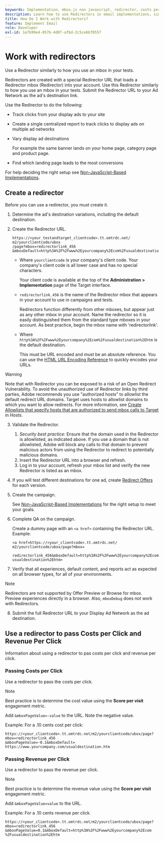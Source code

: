 ```yaml
---
keywords: Implementation, mbox.js non javascript, redirector, costs per click, revenue per click
description: Learn how to use Redirectors in email implementations, similarly to how you use an mbox in your Adobe Target activities.
title: How Do I Work with Redirectors?
feature: Implement Email
role: Developer
exl-id: 1e7b99e4-857b-4d0f-afbd-2c5ce6bf0557
---
```

# Work with redirectors

Use a Redirector similarly to how you use an mbox in your tests.

Redirectors are created with a special Redirector URL that loads a Redirector mbox (Redirector) into your account. Use this Redirector similarly to how you use an mbox in your tests. Submit the Redirector URL to your Ad Network as the ad's destination link.

Use the Redirector to do the following:

* Track clicks from your display ads to your site 
* Create a single centralized report to track clicks to display ads on multiple ad networks 
* Vary display ad destinations

  For example the same banner lands on your home page, category page and product page. 

* Find which landing page leads to the most conversions

For help deciding the right setup see [Non-JavaScript-Based Implementations](/src/pages/implement/email/index.md). 

## Create a redirector

Before you can use a redirector, you must create it.

1. Determine the ad's destination variations, including the default destination.
2. Create the Redirector URL.

   ```
   https://<your_testandtarget_clientcode>.tt.omtrdc.net/​m2/yourclientcode/ubox
   /​page?mbox=redirectorlink_456
   &mboxDefault=http%3A%2F%2Fwww%2Eyourcompany%2Ecom%2Fusualdestination%2Ehtm
   ```

   * Where `yourclientcode` is your company's client code. Your company's client code is all lower case and has no special characters.

     Your client code is available at the top of the **Administration > Implementation** page of the Target interface.

   * `redirectorlink_456` is the name of the Redirector mbox that appears in your account to use in campaigns and tests.

      Redirectors function differently from other mboxes, but appear just as any other mbox in your account. Name the redirector so it is easily distinguished them from the standard type mboxes in your account.  As best practice, begin the mbox name with 'redirectorlink'.

   * Where `http%3A%2F%2Fwww%2Eyourcompany%2Ecom%2Fusualdestination%2Ehtm` is the default destination.

     This must be URL encoded and must be an absolute reference. You can use the [HTML URL Encoding Reference](https://www.w3schools.com/tags/ref_urlencode.asp) to quickly encodes your URLs.

>[!WARNING]
>
>Note that with Redirector you can be exposed to a risk of an Open Redirect Vulnerability. To avoid the unauthorized use of Redirector links by third parties, Adobe recommends you use "authorized hosts" to allowlist the default redirect URL domains. Target uses hosts to allowlist domains to which you want to allow redirects. For more information, see [Create Allowlists that specify hosts that are authorized to send mbox calls to Target](https://experienceleague.adobe.com/docs/target/using/administer/hosts.html#allowlist) in *Hosts*.

3. Validate the Redirector.
   1. *Security best practice*: Ensure that the domain used in the Redirector is allowlisted, as indicated above. If you use a domain that is not allowlisted, Adobe will block any calls to that domain to prevent malicious actors from using the Redirector to redirect to potentially malicious domains.
   2. Insert the Redirector URL into a browser and refresh.
   3. Log in to your account, refresh your mbox list and verify the new Redirector is listed as an mbox.
4. If you will test different destinations for one ad, create [Redirect Offers](https://experienceleague.adobe.com/docs/target/using/experiences/vec/redirect-offer.html) for each version.
5. Create the campaign.

   See [Non-JavaScript-Based Implementations](/src/pages/implement/email/index.md) for the right setup to meet your goals. 
6. Complete QA on the campaign.

   Create a dummy page with an `<a href>` containing the Redirector URL. Example:

   ```
   <a href=https://<your_clientcode>.tt.omtrdc.net/​m2/yourclientcode/ubox/​page?mbox=
   
   redirectorlink_456&mboxDefault=http%3A%2F%2Fwww%2Eyourcompany%2Ecom%2F​usualdestination%2Ehtm>
   ```

7. Verify that all experiences, default content, and reports act as expected on all browser types, for all of your environments.

>[!NOTE]
>
>Redirectors are not supported by Offer Preview or Browse for mbox. Preview experiences directly in a browser. Also, `mboxDebug` does not work with Redirectors.

8. Submit the full Redirector URL to your Display Ad Network as the ad destination.

## Use a redirector to pass Costs per Click and Revenue Per Click

Information about using a redirector to pas costs per click and revenue per click.

### Passing Costs per Click

Use a redirector to pass the costs per click.

>[!NOTE]
>
>Best practice is to determine the cost value using the **Score per visit** engagement metric.

Add `&mboxPageValue=-value` to the URL. Note the negative value.

Example: For a .10 cents cost per click:

```
https://<your_clientcode>.tt.omtrdc.net/​m2/yourclientcode/ubox/​page?mbox=redirectorlink_456
&mboxPageValue=-0.1&mboxDefault=​https://www.yourcompany.com/usualdestination.htm
```

### Passing Revenue per Click

Use a redirector to pass the revenue per click.

>[!NOTE]
>
>Best practice is to determine the revenue value using the **Score per visit** engagement metric.

Add `&mboxPageValue=value` to the URL.

Example: For a .10 cents revenue per click.

```
https://<​your_clientcode>​​​​.tt​​.omtrdc​.net/​​m2/​yourclientcode/​ubox/​​​page?mbox=redirectorlink_456
&mboxPageValue=0.1​&mbox​Default=​​http%3A%2F%2Fwww%2E​yourcompany%2Ecom​%2Fusualdestination%2Ehtm
```
